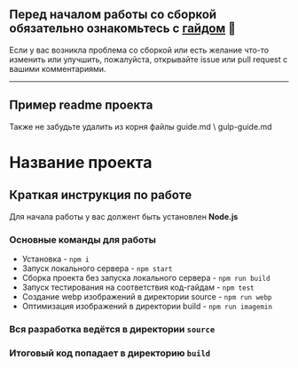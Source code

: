 ## Перед началом работы со сборкой обязательно ознакомьтесь с [гайдом](/GUIDE.md) 📕
Если у вас возникла проблема со сборкой или есть желание что-то изменить или улучшить, пожалуйста, открывайте issue или pull request с вашими комментариями.

---

## Пример readme проекта 
Также не забудьте удалить из корня файлы guide.md \ gulp-guide.md

# Название проекта

## Краткая инструкция по работе
Для начала работы у вас должент быть установлен **Node.js**

### Основные команды для работы
- Установка - `npm i`
- Запуск локального сервера - `npm start`
- Сборка проекта без запуска локального сервера - `npm run build`
- Запуск тестирования на соответствия код-гайдам - `npm test`
- Создание webp изображений в директории source - `npm run webp`
- Оптимизация изображений в директории build - `npm run imagemin`

### Вся разработка ведётся в директории `source`
### Итоговый код попадает в директорию `build`
